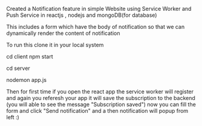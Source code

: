 Created a Notification feature in simple  Website  using Service Worker and Push Service in reactjs , nodejs and mongoDB(for database)

This includes a form which have the body of notification so that we can dynamically render the content of notification 

To run this clone it in your local system 

cd client 
npm start

cd server

nodemon app.js

Then for first time if you open the react app the service worker will register  and again you referesh your app it will save the subscription to the backend
(you will able to see the message "Subscription saved")  now you can  fill the form and click "Send notification" and a then  notification will popup from left :)

